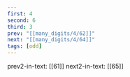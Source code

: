 ```yaml
---
first: 4
second: 6
third: 3
prev: "[[many_digits/4/62]]"
next: "[[many_digits/4/64]]"
tags: [odd]
---
```

prev2-in-text: [[61]]
next2-in-text: [[65]]
